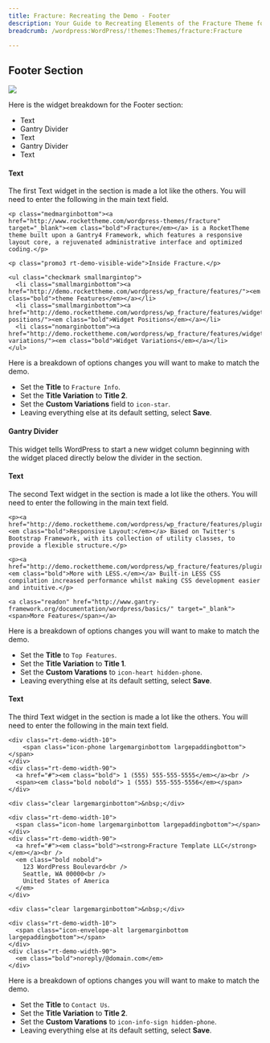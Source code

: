 ```yaml
---
title: Fracture: Recreating the Demo - Footer
description: Your Guide to Recreating Elements of the Fracture Theme for WordPress
breadcrumb: /wordpress:WordPress/!themes:Themes/fracture:Fracture

---
```


Footer Section
-----

![][demo8]

Here is the widget breakdown for the Footer section:

* Text
* Gantry Divider
* Text
* Gantry Divider
* Text

#### Text

The first Text widget in the section is made a lot like the others. You will need to enter the following in the main text field.

~~~
<p class="medmarginbottom"><a href="http://www.rockettheme.com/wordpress-themes/fracture" target="_blank"><em class="bold">Fracture</em></a> is a RocketTheme theme built upon a Gantry4 Framework, which features a responsive layout core, a rejuvenated administrative interface and optimized coding.</p>

<p class="promo3 rt-demo-visible-wide">Inside Fracture.</p>

<ul class="checkmark smallmargintop">
  <li class="smallmarginbottom"><a href="http://demo.rockettheme.com/wordpress/wp_fracture/features/"><em class="bold">theme Features</em></a></li>
  <li class="smallmarginbottom"><a href="http://demo.rockettheme.com/wordpress/wp_fracture/features/widget-positions/"><em class="bold">Widget Positions</em></a></li>
  <li class="nomarginbottom"><a href="http://demo.rockettheme.com/wordpress/wp_fracture/features/widget-variations/"><em class="bold">Widget Variations</em></a></li>
</ul>
~~~

Here is a breakdown of options changes you will want to make to match the demo.

* Set the **Title** to `Fracture Info`.
* Set the **Title Variation** to **Title 2**.
* Set the **Custom Variations** field to `icon-star`.
* Leaving everything else at its default setting, select **Save**.

#### Gantry Divider
This widget tells WordPress to start a new widget column beginning with the widget placed directly below the divider in the section.

#### Text

The second Text widget in the section is made a lot like the others. You will need to enter the following in the main text field.

~~~
<p><a href="http://demo.rockettheme.com/wordpress/wp_fracture/features/plugins/"><em class="bold">Responsive Layout:</em></a> Based on Twitter's Bootstrap Framework, with its collection of utility classes, to provide a flexible structure.</p>

<p><a href="http://demo.rockettheme.com/wordpress/wp_fracture/features/plugins/"><em class="bold">More with LESS.</em></a> Built-in LESS CSS compilation increased performance whilst making CSS development easier and intuitive.</p>

<a class="readon" href="http://www.gantry-framework.org/documentation/wordpress/basics/" target="_blank"><span>More Features</span></a>
~~~

Here is a breakdown of options changes you will want to make to match the demo.

* Set the **Title** to `Top Features`.
* Set the **Title Variation** to **Title 1**.
* Set the **Custom Varations** to `icon-heart hidden-phone`.
* Leaving everything else at its default setting, select **Save**.

#### Text

The third Text widget in the section is made a lot like the others. You will need to enter the following in the main text field.

~~~
<div class="rt-demo-width-10">
    <span class="icon-phone largemarginbottom largepaddingbottom"></span>
</div>
<div class="rt-demo-width-90">
  <a href="#"><em class="bold"> 1 (555) 555-555-5555</em></a><br />
  <span><em class="bold nobold"> 1 (555) 555-555-5556</em></span>
</div>

<div class="clear largemarginbottom">&nbsp;</div>

<div class="rt-demo-width-10">
  <span class="icon-home largemarginbottom largepaddingbottom"></span>
</div>
<div class="rt-demo-width-90">
  <a href="#"><em class="bold"><strong>Fracture Template LLC</strong></em></a><br />
  <em class="bold nobold">
    123 WordPress Boulevard<br />
    Seattle, WA 00000<br />
    United States of America
  </em>
</div>

<div class="clear largemarginbottom">&nbsp;</div>

<div class="rt-demo-width-10">
  <span class="icon-envelope-alt largemarginbottom largepaddingbottom"></span>
</div>
<div class="rt-demo-width-90">
  <em class="bold">noreply/@domain.com</em>
</div>
~~~

Here is a breakdown of options changes you will want to make to match the demo.

* Set the **Title** to `Contact Us`.
* Set the **Title Variation** to **Title 2**.
* Set the **Custom Varations** to `icon-info-sign hidden-phone`.
* Leaving everything else at its default setting, select **Save**.

[demo8]: assets/wp_fracture_demo_5.jpeg
